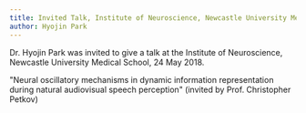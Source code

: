 ```yaml
---
title: Invited Talk, Institute of Neuroscience, Newcastle University Medical School
author: Hyojin Park
---
```

Dr. Hyojin Park was invited to give a talk at the Institute of Neuroscience, Newcastle University Medical School, 24 May 2018. 

"Neural oscillatory mechanisms in dynamic information representation during natural audiovisual speech perception" (invited by Prof. Christopher Petkov)
